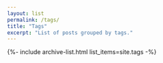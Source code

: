 ```yaml
---
layout: list
permalink: /tags/
title: "Tags"
excerpt: "List of posts grouped by tags."
---
```


{%- include archive-list.html list_items=site.tags -%}